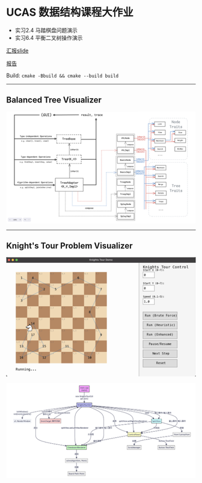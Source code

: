 # UCAS 数据结构课程大作业

- 实习2.4 马踏棋盘问题演示
- 实习6.4 平衡二叉树操作演示

[汇报slide](report/slide.pdf)

[报告](report/report.pdf)

Build: `cmake -Bbuild && cmake --build build`

---

## Balanced Tree Visualizer

![](report/assets/tree-hierarchy.png)

---

## Knight's Tour Problem Visualizer

![](report/assets/knights-gui-demo.png)

![](report/assets/knights-gui.png)
